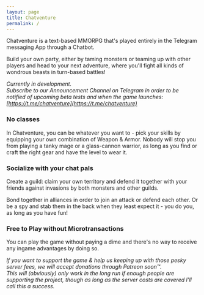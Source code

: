 ```yaml
---
layout: page
title: Chatventure
permalink: /
---
```


Chatventure is a text-based MMORPG that's played entirely in the Telegram messaging App through a Chatbot.

Build your own party, either by taming monsters or teaming up with other players and head to your next adventure, where you'll fight all kinds of wondrous beasts in turn-based battles!

*Currently in development.*
<br>
*Subscribe to our Announcement Channel on Telegram in order to be notified of upcoming beta tests and when the game launches: [https://t.me/chatventure](https://t.me/chatventure)*

### No classes
In Chatventure, you can be whatever you want to - pick your skills by equipping your own combination of Weapon & Armor. Nobody will stop you from playing a tanky mage or a glass-cannon warrior, as long as you find or craft the right gear and have the level to wear it.

### Socialize with your chat pals
Create a guild: claim your own territory and defend it together with your friends against invasions by both monsters and other guilds. 

Bond together in alliances in order to join an attack or defend each other. Or be a spy and stab them in the back when they least expect it - you do you, as long as you have fun!

### Free to Play without Microtransactions
You can play the game without paying a dime and there's no way to receive any ingame advantages by doing so.

*If you want to support the game & help us keeping up with those pesky server fees, we will accept donations through Patreon soon™.<br>This will (obviously) only work in the long run if enough people are supporting the project, though as long as the server costs are covered I'll call this a success.*
